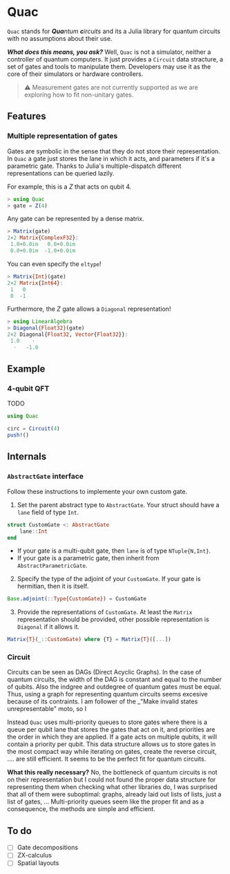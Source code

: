 # Quac

`Quac` stands for _**Qua**ntum **c**ircuits_ and its a Julia library for quantum circuits with no assumptions about their use.

**_What does this means, you ask?_** Well, `Quac` is not a simulator, neither a controller of quantum computers. It just provides a `Circuit` data stracture, a set of gates and tools to manipulate them. Developers may use it as the core of their simulators or hardware controllers.

> ⚠️ Measurement gates are not currently supported as we are exploring how to fit non-unitary gates.

## Features
### Multiple representation of gates

Gates are symbolic in the sense that they do not store their representation. In `Quac` a gate just stores the lane in which it acts, and parameters if it's a parametric gate. Thanks to Julia's multiple-dispatch different representations can be queried lazily.

For example, this is a $Z$ that acts on qubit 4.
```julia
> using Quac
> gate = Z(4)
```

Any gate can be represented by a dense matrix.
```julia
> Matrix(gate)
2×2 Matrix{ComplexF32}:
 1.0+0.0im   0.0+0.0im
 0.0+0.0im  -1.0+0.0im
```

You can even specify the `eltype`!
```julia
> Matrix{Int}(gate)
2×2 Matrix{Int64}:
 1   0
 0  -1
```

Furthermore, the $Z$ gate allows a `Diagonal` representation!
```julia
> using LinearAlgebra
> Diagonal{Float32}(gate)
2×2 Diagonal{Float32, Vector{Float32}}:
 1.0    ⋅
  ⋅   -1.0
```


## Example

### 4-qubit QFT
TODO

```julia
using Quac

circ = Circuit(4)
push!()
```

## Internals

### `AbstractGate` interface

Follow these instructions to implemente your own custom gate.

1. Set the parent abstract type to `AbstractGate`. Your struct should have a `lane` field of type `Int`.

```julia
struct CustomGate <: AbstractGate
	lane::Int
end
```
  - If your gate is a multi-qubit gate, then `lane` is of type `NTuple{N,Int}`.
  - If your gate is a parametric gate, then inherit from `AbstractParametricGate`.

2. Specify the type of the adjoint of your `CustomGate`. If your gate is hermitian, then it is itself.

```julia
Base.adjoint(::Type{CustomGate}) = CustomGate
```

3. Provide the representations of `CustomGate`. At least the `Matrix` representation should be provided, other possible representation is `Diagonal` if it allows it.

```julia
Matrix{T}(_::CustomGate) where {T} = Matrix{T}([...])
```

### Circuit
Circuits can be seen as DAGs (Direct Acyclic Graphs). In the case of quantum circuits, the width of the DAG is constant and equal to the number of qubits. Also the indgree and outdegree of quantum gates must be equal. Thus, using a graph for representing quantum circuits seems excesive because of its contraints. I am follower of the _"Make invalid states unrepresentable" moto, so I

Instead `Quac` uses multi-priority queues to store gates where there is a queue per qubit lane that stores the gates that act on it, and priorities are the order in which they are applied. If a gate acts on multiple qubits, it will contain a priority per qubit.
This data structure allows us to store gates in the most compact way while iterating on gates, create the reverse circuit, .... are still efficient. It seems to be the perfect fit for quantum circuits.

**What this really necessary?** No, the bottleneck of quantum circuits is not on their representation but I could not found the proper data structure for representing them when checking what other libraries do, I was surprised that all of them were suboptimal: graphs, already laid out lists of lists, just a list of gates, ... Multi-priority queues seem like the proper fit and as a consequence, the methods are simple and efficient.


## To do
- [ ] Gate decompositions
- [ ] ZX-calculus
- [ ] Spatial layouts